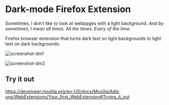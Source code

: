 # Dark-mode Firefox Extension

Sometimes, I don't like to look at webpages with a light background.
*And by sometimes, I mean all times. All the times. Every of the time.*

Firefox browser extension that turns dark text on light backgrounds to light text on dark backgrounds.

![screenshot-dm1](https://user-images.githubusercontent.com/30023950/53172557-9d8a1080-35b3-11e9-978f-7b364d92e2df.jpg)

![screenshot-dm2](https://user-images.githubusercontent.com/30023950/53172588-b5fa2b00-35b3-11e9-936a-96e4925b549a.jpg)


## Try it out

https://developer.mozilla.org/en-US/docs/Mozilla/Add-ons/WebExtensions/Your_first_WebExtension#Trying_it_out
